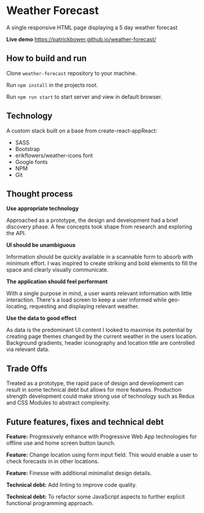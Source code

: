 # **Weather Forecast**

A single responsive HTML page displaying a 5 day weather forecast

**Live demo**
https://patrickbower.github.io/weather-forecast/

## How to build and run

Clone `weather-forecast` repository to your machine.

Run `npm install` in the projects root.

Run `npm run start` to start server and view in default browser.



## Technology

A custom stack built on a base from create-react-appReact:

- SASS
- Bootstrap
- erikflowers/weather-icons font
- Google fonts
- NPM
- Git



## Thought process

**Use appropriate technology**

Approached as a prototype, the design and development had a brief discovery phase. A few concepts took shape from research and exploring the API.

**UI should be unambiguous**

Information should be quickly available in a scannable form to absorb with minimum effort. I was inspired to create striking and bold elements to fill the space and clearly visually communicate.

**The application should feel performant**

With a single purpose in mind, a user wants relevant information with little interaction. There's a load screen to keep a user informed while geo-locating, requesting and displaying relevant weather.

**Use the data to good effect**

As data is the predominant UI content I looked to maximise its potential by creating page themes changed by the current weather in the users location. Background gradients, header iconography and location title are controlled via relevant data.



## Trade Offs

Treated as a prototype, the rapid pace of design and development can result in some technical debt but allows for more features. Production strength development could make strong use of technology such as Redux and CSS Modules to abstract complexity.



## Future features, fixes and technical debt

**Feature:** Progressively enhance with Progressive Web App technologies for offline use and home screen button launch.

**Feature:** Change location using form input field. This would enable a user to check forecasts in in other locations.

**Feature:** Finesse with additional minimalist design details.

**Technical debt:** Add linting to improve code quality.

**Technical debt:** To refactor some JavaScript aspects to further explicit functional programming approach.
